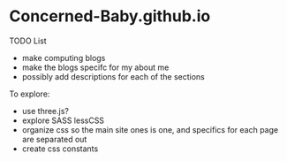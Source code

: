 # Concerned-Baby.github.io

TODO List
 - make computing blogs
 - make the blogs specifc for my about me
 - possibly add descriptions for each of the sections


To explore:
 - use three.js?
 - explore SASS lessCSS
 - organize css so the main site ones is one, and specifics for each page are separated out
 - create css constants